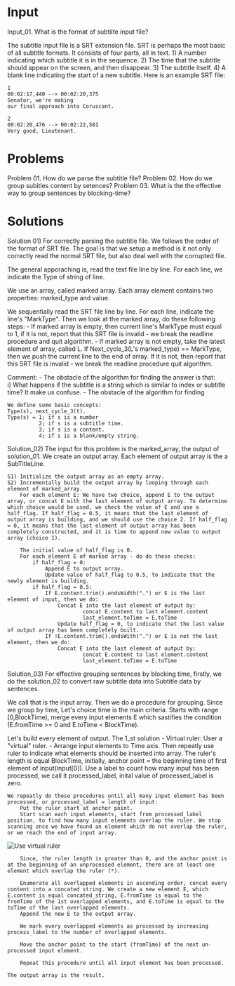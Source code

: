 # Input
Input_01. What is the format of subtilte input file?

The subtitle input file is a SRT extension file.
SRT is perhaps the most basic of all subtitle formats. It consists of four parts, all in text.
	1) A number indicating which subtitle it is in the sequence.
	2) The time that the subtitle should appear on the screen, and then disappear.
	3) The subtitle itself.
	4) A blank line indicating the start of a new subtitle.
Here is an example SRT file: 

	1
	00:02:17,440 --> 00:02:20,375
	Senator, we're making
	our final approach into Coruscant.

	2
	00:02:20,476 --> 00:02:22,501
	Very good, Lieutenant.

# Problems 
Problem 01. How do we parse the subtitle file?
Problem 02. How do we group subitles content by setences?
Problem 03. What is the the effective way to group sentences by blocking-time?

# Solutions
Solution 01) For correctly parsing the subtitle file. We follows the order of the format of SRT file.
The goal is that we setup a method is it not only correctly read the normal SRT file, but also deal well with the corrupted file.
	
The general apporaching is, read the text file line by line. 
For each line, we indicate the Type of string of line.

We use an array, called marked array. Each array element contains two properties: marked_type and value.

We sequentially read the SRT file line by line. For each line, indicate the line's "MarkType". Then we look at the marked array, do these following steps: 
	- If marked array is empty, then current line's MarkType must equal to 1, if it is not, report that this SRT file is invalid - we break the readline procedure and quit algorithm.
	- If marked array is not empty, take the latest element of array, called L. If Next_cycle_3(L's marked_type) == MarkType, then we push the current line to the end of array. If it is not, then report that this SRT file is invalid - we break the readline procedure quit algorithm.

Comment: 
	- The obstacle of the algorithm for finding the answer is that: 	
		i) What happens if the subtitle is a string which is similar to index or subtitle time? It make us confuse.
	- The obstacle of the algorithm for finding 

	We define some basic concepts:
	Type(s), next_cycle_3(t).
	Type(s) = 1; if s is a number
	          2; if s is a subtitle time.
			  3; if s is a content.
			  4; if s is a blank/empty string.

Solution_02) 
The input for this problem is the marked_array, the output of solution_01.
We create an output array. Each element of output array is the a SubTitleLine.

	S1) Initialize the output array as an empty array.
	S2) Incrementally build the output array by looping through each element of marked_array.
		For each element E: We have two choice, append E to the output array, or concat E with the last element of output array. To determine which choice would be used, we check the value of E and use a half_flag. If half_flag = 0.5, it means that the last element of output array is building, and we should use the choice 2. If half_flag = 0, it means that the last element of output array has been completely constructed, and it is time to append new value to output array (choice 1).

		The initial value of half_flag is 0.
		For each element E of marked array - do do these checks:
			if half_flag = 0:
				Append E to output array.
				Update value of half_flag to 0.5, to indicate that the newly element is building.
			if half_flag = 0.5:
				If E.content.trim().endsWidth(".") or E is the last element of input, then we do:
					Concat E into the last element of output by:
							concat E.content to last element.content
							last_element.toTime = E.toTime
					Update half_flag = 0, to indicate that the last value of output array has been completely built.
				If !E.content.trim().endsWith(".") or E is not the last element, then we do:
					Concat E into the last element of output by:
							concat E.content to last element.content
							last_element.toTime = E.toTime
					
Solution_03) 
For effective grouping sentences by blocking time, firstly, we do the solution_02 to convert raw subtitle data into Subtitle data by sentences.

We call that is the input array. Then we do a procedure for grouping. Since we group by time, Let's choice time is the main criteria. Starts with range [0,BlockTime), merge every input elements E which sastifies the condition (E.fromTime >= 0 and E.toTime < BlockTime).

Let's build every element of output. 
The 1_st solution - Virtual ruler:
	User a "virtual" ruler. 
		- Arrange input elements to Time axis.
	Then repeatly use ruler to indicate what elements should be inserted into array.
	The ruler's length is equal BlockTime, initially, anchor point = the beginning time of first element of input(input[0]).
	Use a label to count how many input has been processed, we call it processed_label, inital value of processed_label is zero.

	We repeatly do these procedures until all many input element has been processed, or processed_label = length of input:
		Put the ruler start at anchor point. 
		Start scan each input elements, start from processed_label position, to find how many input elements overlap the ruler. We stop scanning once we have found an element which do not overlap the ruler, or we reach the end of input array.

![Use virtual ruler](https://github.com/spidervn/deductive_logical_solving/design/virtual_ruler.jpeg)

		Since, the ruler length is greater than 0, and the anchor point is at the beginning of an unprocessed element, there are at least one element which overlap the ruler (*).

		Enumerate all overlapped elements in ascending order, concat every content into a concated string. We create a new element E, which E.content is equal concated_string, E.fromTime is equal to the fromTime of the 1st overlapped elements, and E.toTime is equal to the toTime of the last overlapped elements. 
		Append the new E to the output array.

		We mark every overlapped elements as processed by increasing process_label to the number of overlapped elements. 

		Move the anchor point to the start (fromTime) of the next un-processed input element. 

		Repeat this procedure until all input element has been processed.

	The output array is the result.
